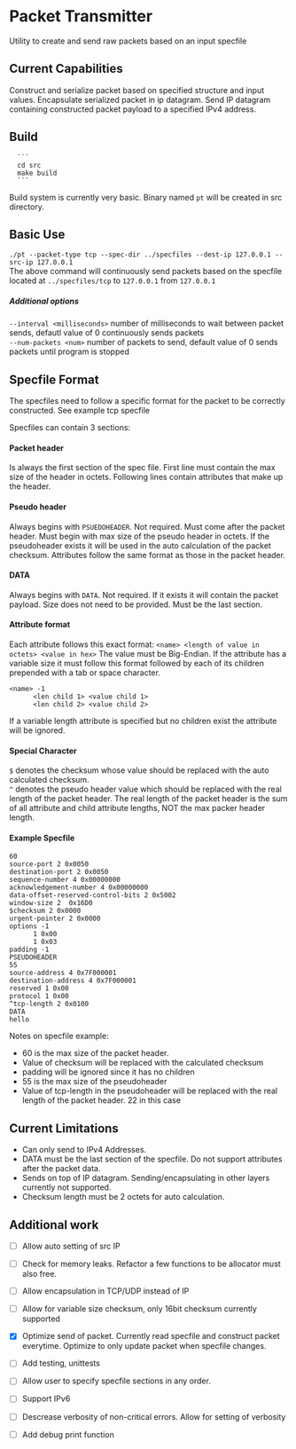 
# Packet Transmitter
Utility to create and send raw packets based on an input specfile

## Current Capabilities
Construct and serialize packet based on specified structure and input values.
Encapsulate serialized packet in ip datagram.
Send IP datagram containing constructed packet payload to a specified IPv4 address.

## Build
      ```
      cd src
      make build
      ``` 
Build system is currently very basic. Binary named `pt` will be created in src directory. 

## Basic Use
`./pt --packet-type tcp --spec-dir ../specfiles --dest-ip 127.0.0.1 --src-ip 127.0.0.1`    
The above command will continuously send packets based on the specfile located at `../specfiles/tcp` to `127.0.0.1` from `127.0.0.1`

##### Additional options
`--interval <milliseconds>` number of milliseconds to wait between packet sends, defautl value of 0 continuously sends packets    
`--num-packets <num>` number of packets to send, default value of 0 sends packets until program is stopped    

## Specfile Format
The specfiles need to follow a specific format for the packet to be correctly constructed. See example tcp specfile

Specfiles can contain 3 sections: 
#### Packet header 
Is always the first section of the spec file. First line must contain the max size of the header in octets. Following lines contain attributes that make up the header.

#### Pseudo header
Always begins with `PSUEDOHEADER`. Not required. Must come after the packet header. Must begin with max size of the pseudo header in octets. If the pseudoheader exists it will be used in the auto calculation of the packet checksum. Attributes follow the same format as those in the packet header.

#### DATA
Always begins with `DATA`. Not required. If it exists it will contain the packet payload. Size does not need to be provided. Must be the last section.

#### Attribute format
Each attribute follows this exact format: `<name> <length of value in octets> <value in hex>`
The value must be Big-Endian.
If the attribute has a variable size it must follow this format followed by each of its children prepended with a tab or space character.
```
<name> -1
      <len child 1> <value child 1>
      <len child 2> <value child 2>
```
If a variable length attribute is specified but no children exist the attribute will be ignored.

#### Special Character
`$` denotes the checksum whose value should be replaced with the auto calculated checksum.     
`^` denotes the pseudo header value which should be replaced with the real length of the packet header. The real length of the packet header is the sum of all attribute and child attribute lengths, NOT the max packer header length.     

#### Example Specfile
```
60
source-port 2 0x0050
destination-port 2 0x0050
sequence-number 4 0x00000000
acknowledgement-number 4 0x00000000
data-offset-reserved-control-bits 2 0x5002
window-size 2  0x16D0
$checksum 2 0x0000
urgent-pointer 2 0x0000
options -1
      1 0x00
      1 0x03
padding -1
PSEUDOHEADER
55
source-address 4 0x7F000001
destination-address 4 0x7F000001
reserved 1 0x00
protocol 1 0x00
^tcp-length 2 0x0100
DATA
hello
```

Notes on specfile example:
- 60 is the max size of the packet header.
- Value of checksum will be replaced with the calculated checksum
- padding will be ignored since it has no children
- 55 is the max size of the pseudoheader
- Value of tcp-length in the pseudoheader will be replaced with the real length of the packet header. 22 in this case 


## Current Limitations
- Can only send to IPv4 Addresses.
- DATA must be the last section of the specfile. Do not support attributes after the packet data.
- Sends on top of IP datagram. Sending/encapsulating in other layers currently not supported.
- Checksum length must be 2 octets for auto calculation.

## Additional work
- [ ] Allow auto setting of src IP
- [ ] Check for memory leaks. Refactor a few functions to be allocator must also free.
- [ ] Allow encapsulation in TCP/UDP instead of IP
- [ ] Allow for variable size checksum, only 16bit checksum currently supported
- [x] Optimize send of packet. Currently read specfile and construct packet everytime. Optimize to only update packet when specfile changes.
- [ ] Add testing, unittests
- [ ] Allow user to specify specfile sections in any order.
- [ ] Support IPv6
- [ ] Descrease verbosity of non-critical errors. Allow for setting of verbosity
- [ ] Add debug print function







